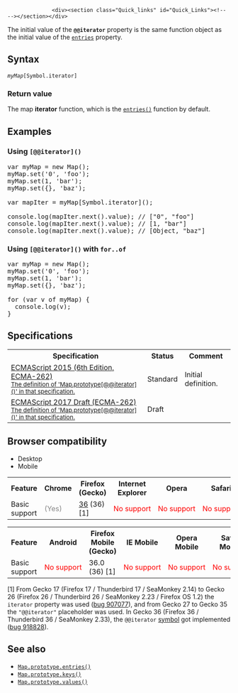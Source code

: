 
                
                  <div><section class="Quick_links" id="Quick_Links"><!-- --></section></div>

<p>The initial value of the <code><strong>@@iterator</strong></code> property is the same function object as the initial value of the <a href="/en-US/docs/Web/JavaScript/Reference/Global_Objects/Map/entries" title="The entries() method returns a new Iterator object that contains the [key, value] pairs for each element in the Map object in insertion order."><code>entries</code></a> property.</p>

<h2 id="Syntax">Syntax</h2>

<pre class="syntaxbox"><code><em>myMap</em>[Symbol.iterator]</code></pre>

<h3 id="Return_value">Return value</h3>

<p>The map <strong>iterator</strong> function, which is the <a href="/en-US/docs/Web/JavaScript/Reference/Global_Objects/Map/entries" title="The entries() method returns a new Iterator object that contains the [key, value] pairs for each element in the Map object in insertion order."><code>entries()</code></a> function by default.</p>

<h2 id="Examples">Examples</h2>

<h3 id="Using_iterator()">Using <code>[@@iterator]()</code></h3>

<pre class="brush:js">var myMap = new Map();
myMap.set(&apos;0&apos;, &apos;foo&apos;);
myMap.set(1, &apos;bar&apos;);
myMap.set({}, &apos;baz&apos;);

var mapIter = myMap[Symbol.iterator]();

console.log(mapIter.next().value); // [&quot;0&quot;, &quot;foo&quot;]
console.log(mapIter.next().value); // [1, &quot;bar&quot;]
console.log(mapIter.next().value); // [Object, &quot;baz&quot;]
</pre>

<h3 id="Using_iterator()_with_for..of">Using <code>[@@iterator]()</code> with <code>for..of</code></h3>

<pre class="brush:js">var myMap = new Map();
myMap.set(&apos;0&apos;, &apos;foo&apos;);
myMap.set(1, &apos;bar&apos;);
myMap.set({}, &apos;baz&apos;);

for (var v of myMap) {
  console.log(v);
}
</pre>

<h2 id="Specifications">Specifications</h2>

<table class="standard-table">
 <tbody>
  <tr>
   <th scope="col">Specification</th>
   <th scope="col">Status</th>
   <th scope="col">Comment</th>
  </tr>
  <tr>
   <td><a href="http://www.ecma-international.org/ecma-262/6.0/#sec-map.prototype-@@iterator" class="external" lang="en" hreflang="en">ECMAScript 2015 (6th Edition, ECMA-262)<br><small lang="en-US">The definition of &apos;Map.prototype[@@iterator]()&apos; in that specification.</small></a></td>
   <td><span class="spec-Standard">Standard</span></td>
   <td>Initial definition.</td>
  </tr>
  <tr>
   <td><a href="https://tc39.github.io/ecma262/#sec-map.prototype-@@iterator" class="external" lang="en" hreflang="en">ECMAScript 2017 Draft (ECMA-262)<br><small lang="en-US">The definition of &apos;Map.prototype[@@iterator]()&apos; in that specification.</small></a></td>
   <td><span class="spec-Draft">Draft</span></td>
   <td>&#xA0;</td>
  </tr>
 </tbody>
</table>

<h2 id="Browser_compatibility">Browser compatibility</h2>

<p></p><div class="htab">
    <a name="AutoCompatibilityTable" id="AutoCompatibilityTable"></a>
    <ul>
        <li class="selected"><a>Desktop</a></li>
        <li><a>Mobile</a></li>
    </ul>
</div><p></p>

<div id="compat-desktop">
<table class="compat-table">
 <tbody>
  <tr>
   <th>Feature</th>
   <th>Chrome</th>
   <th>Firefox (Gecko)</th>
   <th>Internet Explorer</th>
   <th>Opera</th>
   <th>Safari</th>
  </tr>
  <tr>
   <td>Basic support</td>
   <td><span title="Please update this with the earliest version of support." style="color: #888;">(Yes)</span></td>
   <td><a href="/en-US/Firefox/Releases/36" title="Released on 2015-02-24.">36</a> (36) [1]</td>
   <td><span style="color: #f00;">No&#xA0;support</span></td>
   <td><span style="color: #f00;">No&#xA0;support</span></td>
   <td><span style="color: #f00;">No&#xA0;support</span></td>
  </tr>
 </tbody>
</table>
</div>

<div id="compat-mobile">
<table class="compat-table">
 <tbody>
  <tr>
   <th>Feature</th>
   <th>Android</th>
   <th>Firefox Mobile (Gecko)</th>
   <th>IE Mobile</th>
   <th>Opera Mobile</th>
   <th>Safari Mobile</th>
   <th>Chrome for Android</th>
  </tr>
  <tr>
   <td>Basic support</td>
   <td><span style="color: #f00;">No&#xA0;support</span></td>
   <td>36.0 (36) [1]</td>
   <td><span style="color: #f00;">No&#xA0;support</span></td>
   <td><span style="color: #f00;">No&#xA0;support</span></td>
   <td><span style="color: #f00;">No&#xA0;support</span></td>
   <td><span title="Please update this with the earliest version of support." style="color: #888;">(Yes)</span></td>
  </tr>
 </tbody>
</table>
</div>

<p>[1] From Gecko 17 (Firefox 17 / Thunderbird 17 / SeaMonkey 2.14) to Gecko 26 (Firefox 26 / Thunderbird 26 / SeaMonkey 2.23 / Firefox OS 1.2) the <code>iterator</code> property was used (<a href="https://bugzilla.mozilla.org/show_bug.cgi?id=907077" class="external">bug 907077</a>), and from Gecko 27 to Gecko 35 the <code>&quot;@@iterator&quot;</code> placeholder was used. In Gecko 36 (Firefox 36 / Thunderbird 36 / SeaMonkey 2.33), the <code>@@iterator</code> <a href="https://developer.mozilla.org/en-US/docs/Web/JavaScript/Reference/Global_Objects/Symbol">symbol</a> got implemented (<a href="https://bugzilla.mozilla.org/show_bug.cgi?id=918828" class="external">bug 918828</a>).</p>

<h2 id="See_also">See also</h2>

<ul>
 <li><a href="/en-US/docs/Web/JavaScript/Reference/Global_Objects/Map/entries" title="The entries() method returns a new Iterator object that contains the [key, value] pairs for each element in the Map object in insertion order."><code>Map.prototype.entries()</code></a></li>
 <li><a href="/en-US/docs/Web/JavaScript/Reference/Global_Objects/Map/keys" title="The keys() method returns a new Iterator object that contains the keys for each element in the Map object in insertion order."><code>Map.prototype.keys()</code></a></li>
 <li><a href="/en-US/docs/Web/JavaScript/Reference/Global_Objects/Map/values" title="The values() method returns a new Iterator object that contains the values for each element in the Map object in insertion order."><code>Map.prototype.values()</code></a></li>
</ul>
                
              